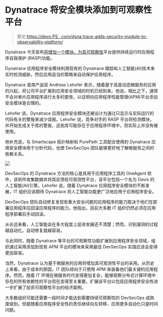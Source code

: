 # Dynatrace 将安全模块添加到可观察性平台

> 原文:[https://devo PS . com/dyna trace-adds-security-module-to-observability-platform/](https://devops.com/dynatrace-adds-security-module-to-observability-platform/)

Dynatrace 今天宣布[将增加一个模块，为其](https://www.businesswire.com/news/home/20201208005329/en/Dynatrace-Enters-the-Cloud-Application-Security-Market)[可观察性](https://devops.com/?s=observability)平台提供持续运行时应用程序自我保护 (RASP)功能。

Dynatrace 应用程序安全模块利用现有的 Dynatrace 跟踪和人工智能(AI)技术来实时检测威胁，然后应用适当的策略来自动保护应用程序。

Dynatrace 首席产品官 Andreas Lehofer 表示，随着基于高度动态微服务的应用的兴起，将公司平台扩展到应用安全领域的时机已经到来。他说，相比之下，通常不会对单片应用程序进行太多的更改，以证明向应用程序性能管理(APM)平台添加安全模块是合理的。

Lehofer 说，Dynatrace 应用程序安全模块还被设计为通过只显示与实际运行的代码有关的警报来减少误报。Lehofer 说，竞争对手的 RASP 平台将检测模块，并开始生成关于库的警报，这些库可能存在于应用程序环境中，但实际上并没有被使用。

他补充说，与 Smartscape 拓扑映射和 PurePath 工具配合使用的 Dynatrace 应用安全模块用于分析代码，也使 DevSecOps 团队能够更好地了解微服务之间的依赖关系。

![](../Images/df5574aee14fd0f0ce5d9795bf1c7828.png)

DevSecOps 的 Dynatrace 方法的核心是其用于应用程序工具的 OneAgent 软件，该软件收集数据并将其反馈给可观测性平台，该平台包括一个名为 Davis 的人工智能(AI)引擎。Lehofer 说，随着 Dynatrace 应用程序安全模块的不断发展，IT 组织应该期待 Dynatrace 将人工智能功能更广泛地应用于应用程序安全。

DevSecOps 团队自动修复发现有重大安全问题的应用程序的能力取决于他们在部署应用程序后回滚应用程序的能力。他指出，目前大多数 IT 组织仍然必须在应用程序部署后手动回滚。

从长远来看，人工智能会在多大程度上促进发展还不清楚；然而，识别漏洞的过程越自动化，自动修复就越容易。

与此同时，随着 Dynatrace 等平台的可观察性功能扩展到应用程序安全领域，组织通过采用添加到现有 APM 平台的模块来采用最佳 DevSecOps 实践应该会变得更加容易。

当然，Dynatrace 认为基于微服务的应用将增加其可观测性平台的采用。从历史上来看，由于成本的原因，IT 团队倾向于只使用 APM 来装备他们最关键的应用程序。然而，随着 IT 环境在微服务时代变得更加复杂，能够观察分布式计算环境中存在的所有依赖性的平台现在变得至关重要。扩展该平台以包括应用程序安全性进一步扩展了投资可观察性平台的经济案例。

大多数组织可能还需要一段时间才能达到需要持续可观察性的 DevSecOps 成熟度级别，但是随着应用程序安全性的责任继续向左转移，应用更多自动化只是时间问题。